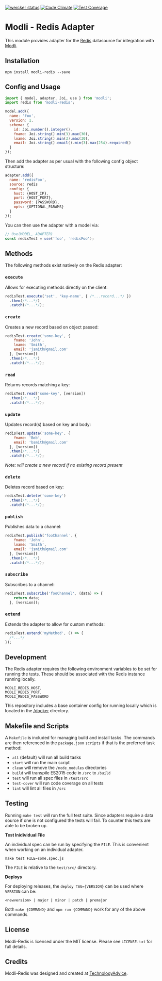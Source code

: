 [![wercker status](https://app.wercker.com/status/5ec770d595a477b6c1bd7bac355c6dcc/s/master "wercker status")](https://app.wercker.com/project/bykey/5ec770d595a477b6c1bd7bac355c6dcc)
[![Code Climate](https://codeclimate.com/github/node-modli/modli-redis/badges/gpa.svg)](https://codeclimate.com/github/node-modli/modli-redis)
[![Test Coverage](https://codeclimate.com/github/node-modli/modli-redis/badges/coverage.svg)](https://codeclimate.com/github/node-modli/modli-redis/coverage)

# Modli - Redis Adapter

This module provides adapter for the [Redis](http://redis.io/)
datasource for integration with [Modli](https://github.com/node-modli).

## Installation

```
npm install modli-redis --save
```

## Config and Usage

```javascript
import { model, adapter, Joi, use } from 'modli';
import redis from 'modli-redis';

model.add({
  name: 'foo',
  version: 1,
  schema: {
    id: Joi.number().integer(),
    fname: Joi.string().min(3).max(30),
    lname: Joi.string().min(3).max(30),
    email: Joi.string().email().min(3).max(254).required()
  }
});
```

Then add the adapter as per usual with the following config object structure:

```javascript
adapter.add({
  name: 'redisFoo',
  source: redis
  config: {
    host: {HOST_IP},
    port: {HOST_PORT},
    password: {PASSWORD},
    opts: {OPTIONAL_PARAMS}
  }
});
```

You can then use the adapter with a model via:

```javascript
// Use(MODEL, ADAPTER)
const redisTest = use('foo', 'redisFoo');
```

## Methods

The following methods exist natively on the Redis adapter:

### `execute`

Allows for executing methods directly on the client:

```javascript
redisTest.execute('set', 'key-name', { /*...record...*/ })
  .then(/*...*/)
  .catch(/*...*/);
```

### `create`

Creates a new record based on object passed:

```javascript
redisTest.create('some-key', {
    fname: 'John',
    lname: 'Smith',
    email: 'jsmith@gmail.com'
  }, [version])
  .then(/*...*/)
  .catch(/*...*/);
```

### `read`

Returns records matching a key:

```javascript
redisTest.read('some-key', [version])
  .then(/*...*/)
  .catch(/*...*/);
```

### `update`

Updates record(s) based on key and body:

```javascript
redisTest.update('some-key', {
    fname: 'Bob',
    email: 'bsmith@gmail.com'
  }, [version])
  .then(/*...*/)
  .catch(/*...*/);
```

*Note: will create a new record if no existing record present*

### `delete`

Deletes record based on key:

```javascript
redisTest.delete('some-key')
  .then(/*...*/)
  .catch(/*...*/);
```

### `publish`

Publishes data to a channel:

```javascript
redisTest.publish('fooChannel', {
    fname: 'John',
    lname: 'Smith',
    email: 'jsmith@gmail.com'
  }, [version])
  .then(/*...*/)
  .catch(/*...*/);
```

### `subscribe`

Subscribes to a channel:

```javascript
redisTest.subscribe('fooChannel', (data) => {
    return data;
  }, [version]);
```

### `extend`

Extends the adapter to allow for custom methods:

```javascript
redisTest.extend('myMethod', () => {
  /*...*/
});
```

## Development

The Redis adapter requires the following environment variables to be set for
running the tests. These should be associated with the Redis instance running
locally.

```
MODLI_REDIS_HOST,
MODLI_REDIS_PORT,
MODLI_REDIS_PASSWORD
```

This repository includes a base container config for running locally which is
located in the [/docker](/docker) directory.

## Makefile and Scripts

A `Makefile` is included for managing build and install tasks. The commands are
then referenced in the `package.json` `scripts` if that is the preferred
task method:

* `all` (default) will run all build tasks
* `start` will run the main script
* `clean` will remove the `/node_modules` directories
* `build` will transpile ES2015 code in `/src` to `/build`
* `test` will run all spec files in `/test/src`
* `test-cover` will run code coverage on all tests
* `lint` will lint all files in `/src`

## Testing

Running `make test` will run the full test suite. Since adapters require a data
source if one is not configured the tests will fail. To counter this tests are
able to be broken up.

**Test Inidividual File**

An individual spec can be run by specifying the `FILE`. This is convenient when
working on an individual adapter.

```
make test FILE=some.spec.js
```

The `FILE` is relative to the `test/src/` directory.

**Deploys**

For deploying releases, the `deploy TAG={VERSION}` can be used where `VERSION` can be:

```
<newversion> | major | minor | patch | premajor
```

Both `make {COMMAND}` and `npm run {COMMAND}` work for any of the above commands.

## License

Modli-Redis is licensed under the MIT license. Please see `LICENSE.txt` for full details.

## Credits

Modli-Redis was designed and created at [TechnologyAdvice](http://www.technologyadvice.com).